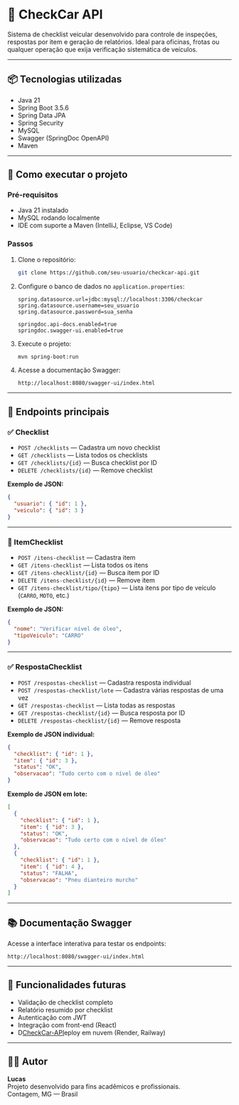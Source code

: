 # 🚗 CheckCar API

Sistema de checklist veicular desenvolvido para controle de inspeções, respostas por item e geração de relatórios. Ideal para oficinas, frotas ou qualquer operação que exija verificação sistemática de veículos.

---

## 📦 Tecnologias utilizadas

- Java 21
- Spring Boot 3.5.6
- Spring Data JPA
- Spring Security
- MySQL
- Swagger (SpringDoc OpenAPI)
- Maven

---

## 🚀 Como executar o projeto

### Pré-requisitos

- Java 21 instalado
- MySQL rodando localmente
- IDE com suporte a Maven (IntelliJ, Eclipse, VS Code)

### Passos

1. Clone o repositório:
   ```bash
   git clone https://github.com/seu-usuario/checkcar-api.git
   ```

2. Configure o banco de dados no `application.properties`:
   ```properties
   spring.datasource.url=jdbc:mysql://localhost:3306/checkcar
   spring.datasource.username=seu_usuario
   spring.datasource.password=sua_senha

   springdoc.api-docs.enabled=true
   springdoc.swagger-ui.enabled=true
   ```

3. Execute o projeto:
   ```bash
   mvn spring-boot:run
   ```

4. Acesse a documentação Swagger:
   ```
   http://localhost:8080/swagger-ui/index.html
   ```

---

## 📘 Endpoints principais

### ✅ Checklist

- `POST /checklists` — Cadastra um novo checklist
- `GET /checklists` — Lista todos os checklists
- `GET /checklists/{id}` — Busca checklist por ID
- `DELETE /checklists/{id}` — Remove checklist

**Exemplo de JSON:**
```json
{
  "usuario": { "id": 1 },
  "veiculo": { "id": 3 }
}
```

---

### 🧾 ItemChecklist

- `POST /itens-checklist` — Cadastra item
- `GET /itens-checklist` — Lista todos os itens
- `GET /itens-checklist/{id}` — Busca item por ID
- `DELETE /itens-checklist/{id}` — Remove item
- `GET /itens-checklist/tipo/{tipo}` — Lista itens por tipo de veículo (`CARRO`, `MOTO`, etc.)

**Exemplo de JSON:**
```json
{
  "nome": "Verificar nível de óleo",
  "tipoVeiculo": "CARRO"
}
```

---

### ✅ RespostaChecklist

- `POST /respostas-checklist` — Cadastra resposta individual
- `POST /respostas-checklist/lote` — Cadastra várias respostas de uma vez
- `GET /respostas-checklist` — Lista todas as respostas
- `GET /respostas-checklist/{id}` — Busca resposta por ID
- `DELETE /respostas-checklist/{id}` — Remove resposta

**Exemplo de JSON individual:**
```json
{
  "checklist": { "id": 1 },
  "item": { "id": 3 },
  "status": "OK",
  "observacao": "Tudo certo com o nível de óleo"
}
```

**Exemplo de JSON em lote:**
```json
[
  {
    "checklist": { "id": 1 },
    "item": { "id": 3 },
    "status": "OK",
    "observacao": "Tudo certo com o nível de óleo"
  },
  {
    "checklist": { "id": 1 },
    "item": { "id": 4 },
    "status": "FALHA",
    "observacao": "Pneu dianteiro murcho"
  }
]
```

---

## 📚 Documentação Swagger

Acesse a interface interativa para testar os endpoints:

```
http://localhost:8080/swagger-ui/index.html
```

---

## 🧠 Funcionalidades futuras

- Validação de checklist completo
- Relatório resumido por checklist
- Autenticação com JWT
- Integração com front-end (React)
- D[CheckCar-API](CheckCar-API)eploy em nuvem (Render, Railway)

---

## 👨‍💻 Autor

**Lucas**  
Projeto desenvolvido para fins acadêmicos e profissionais.  
Contagem, MG — Brasil
